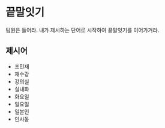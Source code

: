 # 끝말잇기

팀원은 들어라. 내가 제시하는 단어로 시작하여 끝말잇기를 이어가거라.



## 제시어

- 조민재
- 재수강
- 강의실
- 실내화
- 화요일
- 일요일
- 일본인
- 인사동
